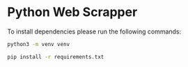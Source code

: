 # Python Web Scrapper

To install dependencies please run the following commands:

```bash
python3 -m venv venv
```

```bash
pip install -r requirements.txt
```

